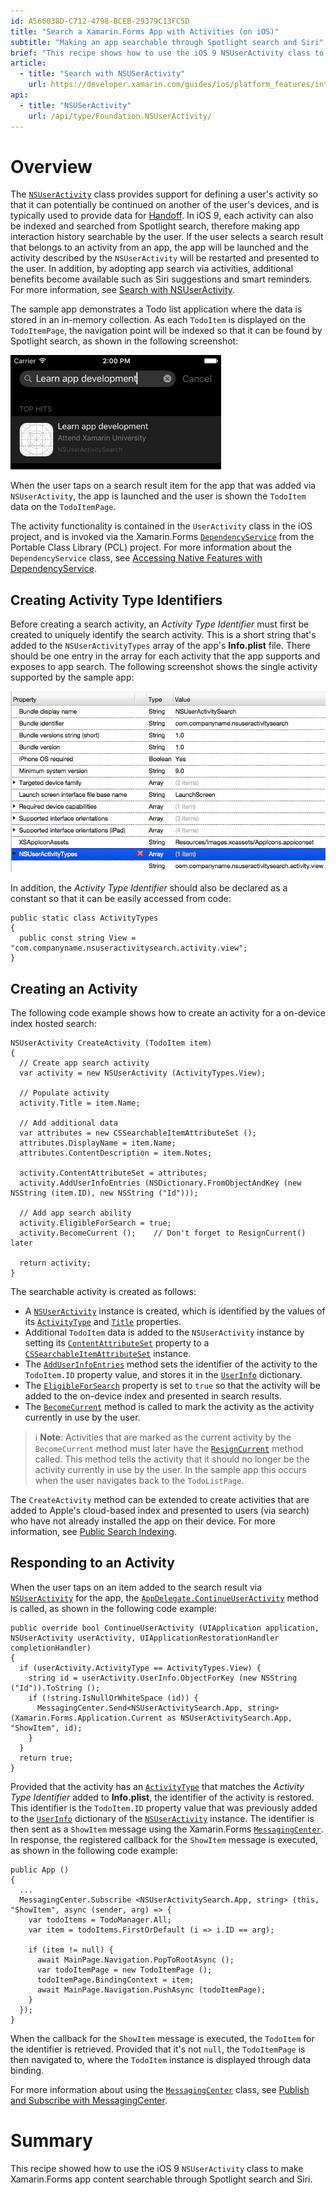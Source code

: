 ```yaml
---
id: A566038D-C712-4798-BCEB-29379C13FC5D
title: "Search a Xamarin.Forms App with Activities (on iOS)"
subtitle: "Making an app searchable through Spotlight search and Siri"
brief: "This recipe shows how to use the iOS 9 NSUserActivity class to make Xamarin.Forms app content searchable through Spotlight search and Siri."
article:
  - title: "Search with NSUSerActivity" 
    url: https://developer.xamarin.com/guides/ios/platform_features/introduction_to_ios9/search/nsuseractivity/
api:
  - title: "NSUSerActivity" 
    url: /api/type/Foundation.NSUserActivity/
---
```


# Overview

The [`NSUserActivity`](/api/type/Foundation.NSUserActivity/) class provides support for defining a user's activity so that it can potentially be continued on another of the user's devices, and is typically used to provide data for [Handoff](https://developer.xamarin.com/guides/ios/platform_features/introduction_to_ios9/handoff/). In iOS 9, each activity can also be indexed and searched from Spotlight search, therefore making app interaction history searchable by the user. If the user selects a search result that belongs to an activity from an app, the app will be launched and the activity described by the `NSUserActivity` will be restarted and presented to the user. In addition, by adopting app search via activities, additional benefits become available such as Siri suggestions and smart reminders. For more information, see [Search with NSUserActivity](https://developer.xamarin.com/guides/ios/platform_features/introduction_to_ios9/search/nsuseractivity/).

The sample app demonstrates a Todo list application where the data is stored in an in-memory collection. As each `TodoItem` is displayed on the `TodoItemPage`, the navigation point will be indexed so that it can be found by Spotlight search, as shown in the following screenshot:

![](Images/Spotlight.png)

When the user taps on a search result item for the app that was added via `NSUserActivity`, the app is launched and the user is shown the `TodoItem` data on the `TodoItemPage`.

The activity functionality is contained in the `UserActivity` class in the iOS project, and is invoked via the Xamarin.Forms [`DependencyService`](/api/type/Xamarin.Forms.DependencyService/) from the Portable Class Library (PCL) project. For more information about the `DependencyService` class, see [Accessing Native Features with DependencyService](https://developer.xamarin.com/guides/xamarin-forms/dependency-service/).

## Creating Activity Type Identifiers

Before creating a search activity, an *Activity Type Identifier* must first be created to uniquely identify the search activity. This is a short string that's added to the `NSUserActivityTypes` array of the app's **Info.plist** file. There should be one entry in the array for each activity that the app supports and exposes to app search. The following screenshot shows the single activity supported by the sample app:

![](Images/Infoplist.png)

In addition, the *Activity Type Identifier* should also be declared as a constant so that it can be easily accessed from code:

```
public static class ActivityTypes
{
  public const string View = "com.companyname.nsuseractivitysearch.activity.view";
}
```

## Creating an Activity

The following code example shows how to create an activity for a on-device index hosted search:

```
NSUserActivity CreateActivity (TodoItem item)
{
  // Create app search activity
  var activity = new NSUserActivity (ActivityTypes.View);

  // Populate activity
  activity.Title = item.Name;

  // Add additional data
  var attributes = new CSSearchableItemAttributeSet ();
  attributes.DisplayName = item.Name;
  attributes.ContentDescription = item.Notes;

  activity.ContentAttributeSet = attributes;
  activity.AddUserInfoEntries (NSDictionary.FromObjectAndKey (new NSString (item.ID), new NSString ("Id")));

  // Add app search ability
  activity.EligibleForSearch = true;
  activity.BecomeCurrent ();	// Don't forget to ResignCurrent() later

  return activity;
}
```

The searchable activity is created as follows:

- A [`NSUserActivity`](/api/type/Foundation.NSUserActivity/) instance is created, which is identified by the values of its [`ActivityType`](/api/property/Foundation.NSUserActivity.ActivityType/) and [`Title`](/api/property/Foundation.NSUserActivity.ActivityType/) properties.
- Additional `TodoItem` data is added to the `NSUserActivity` instance by setting its [`ContentAttributeSet`](/api/property/Foundation.NSUserActivity.ContentAttributeSet/) property to a [`CSSearchableItemAttributeSet`](/api/type/CoreSpotlight.CSSearchableItemAttributeSet/) instance.
- The [`AddUserInfoEntries`](/api/member/Foundation.NSUserActivity.AddUserInfoEntries/p/Foundation.NSDictionary/) method sets the identifier of the activity to the `TodoItem.ID` property value, and stores it in the [`UserInfo`](/api/property/Foundation.NSUserActivity.UserInfo/) dictionary.
- The [`EligibleForSearch`](/api/property/Foundation.NSUserActivity.EligibleForSearch/) property is set to `true` so that the activity will be added to the on-device index and presented in search results.
- The [`BecomeCurrent`](/api/member/Foundation.NSUserActivity.BecomeCurrent()/) method is called to mark the activity as the activity currently in use by the user.

> ℹ️ **Note**: Activities that are marked as the current activity by the `BecomeCurrent` method must later have the [`ResignCurrent`](/api/member/Foundation.NSUserActivity.ResignCurrent()/) method called. This method tells the activity that it should no longer be the activity currently in use by the user. In the sample app this occurs when the user navigates back to the `TodoListPage`.

The `CreateActivity` method can be extended to create activities that are added to Apple's cloud-based index and presented to users (via search) who have not already installed the app on their device. For more information, see [Public Search Indexing](https://developer.xamarin.com/guides/ios/platform_features/introduction_to_ios9/search/nsuseractivity/#Public_Search_Indexing).

## Responding to an Activity

When the user taps on an item added to the search result via [`NSUserActivity`](/api/type/Foundation.NSUserActivity/) for the app, the [`AppDelegate.ContinueUserActivity`](/api/member/UIKit.UIApplicationDelegate.ContinueUserActivity/) method is called, as shown in the following code example:

```
public override bool ContinueUserActivity (UIApplication application, NSUserActivity userActivity, UIApplicationRestorationHandler completionHandler)
{
  if (userActivity.ActivityType == ActivityTypes.View) {
    string id = userActivity.UserInfo.ObjectForKey (new NSString ("Id")).ToString ();
    if (!string.IsNullOrWhiteSpace (id)) {
      MessagingCenter.Send<NSUserActivitySearch.App, string> (Xamarin.Forms.Application.Current as NSUserActivitySearch.App, "ShowItem", id);
    }
  }
  return true;
}
```

Provided that the activity has an [`ActivityType`](/api/property/Foundation.NSUserActivity.ActivityType/) that matches the *Activity Type Identifier* added to **Info.plist**, the identifier of the activity is restored. This identifier is the `TodoItem.ID` property value that was previously added to the [`UserInfo`](/api/property/Foundation.NSUserActivity.UserInfo/) dictionary of the [`NSUserActivity`](/api/type/Foundation.NSUserActivity/) instance. The identifier is then sent as a `ShowItem` message using the Xamarin.Forms [`MessagingCenter`](/api/type/Xamarin.Forms.MessagingCenter/). In response, the registered callback for the `ShowItem` message is executed, as shown in the following code example:

```
public App ()
{
  ...
  MessagingCenter.Subscribe <NSUserActivitySearch.App, string> (this, "ShowItem", async (sender, arg) => {
    var todoItems = TodoManager.All;
    var item = todoItems.FirstOrDefault (i => i.ID == arg);

    if (item != null) {
      await MainPage.Navigation.PopToRootAsync ();
      var todoItemPage = new TodoItemPage ();
      todoItemPage.BindingContext = item;
      await MainPage.Navigation.PushAsync (todoItemPage);
    }
  });
}
```

When the callback for the `ShowItem` message is executed, the `TodoItem` for the identifier is retrieved. Provided that it's not `null`, the `TodoItemPage` is then navigated to, where the `TodoItem` instance is displayed through data binding.

For more information about using the [`MessagingCenter`](/api/type/Xamarin.Forms.MessagingCenter/) class, see [Publish and Subscribe with MessagingCenter](https://developer.xamarin.com/guides/xamarin-forms/messaging-center/).

# Summary

This recipe showed how to use the iOS 9 `NSUserActivity` class to make Xamarin.Forms app content searchable through Spotlight search and Siri.

